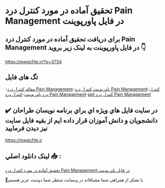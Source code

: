# تحقیق آماده در مورد کنترل درد Pain Management در فایل پاورپوینت

## برای دریافت تحقیق آماده در مورد کنترل درد Pain Management در فایل پاورپوینت به لینک زیر بروید 👇

https://magicfile.ir/?p=3734

## تگ های فایل

-[مقاله کنترل درد Pain Management](https://magicfile.ir/product/%d8%aa%d8%ad%d9%82%db%8c%d9%82-%da%a9%d9%86%d8%aa%d8%b1%d9%84-%d8%af%d8%b1%d8%af-pain-management-%d8%af%d8%b1-%d9%be%d8%a7%d9%88%d8%b1%d9%be%d9%88%db%8c%d9%86%d8%aa/)-[پاورپوینت کنترل درد Pain Management](https://magicfile.ir/product/%d8%aa%d8%ad%d9%82%db%8c%d9%82-%da%a9%d9%86%d8%aa%d8%b1%d9%84-%d8%af%d8%b1%d8%af-pain-management-%d8%af%d8%b1-%d9%be%d8%a7%d9%88%d8%b1%d9%be%d9%88%db%8c%d9%86%d8%aa/)-[کنترل درد پاورپوینت](https://magicfile.ir/product/%d8%aa%d8%ad%d9%82%db%8c%d9%82-%da%a9%d9%86%d8%aa%d8%b1%d9%84-%d8%af%d8%b1%d8%af-pain-management-%d8%af%d8%b1-%d9%be%d8%a7%d9%88%d8%b1%d9%be%d9%88%db%8c%d9%86%d8%aa/)-[کنترل درد Pain Management](https://magicfile.ir/product/%d8%aa%d8%ad%d9%82%db%8c%d9%82-%da%a9%d9%86%d8%aa%d8%b1%d9%84-%d8%af%d8%b1%d8%af-pain-management-%d8%af%d8%b1-%d9%be%d8%a7%d9%88%d8%b1%d9%be%d9%88%db%8c%d9%86%d8%aa/)-[ppt کنترل درد Pain Management](https://magicfile.ir/product/%d8%aa%d8%ad%d9%82%db%8c%d9%82-%da%a9%d9%86%d8%aa%d8%b1%d9%84-%d8%af%d8%b1%d8%af-pain-management-%d8%af%d8%b1-%d9%be%d8%a7%d9%88%d8%b1%d9%be%d9%88%db%8c%d9%86%d8%aa/)

## ✔️ در سايت فايل هاي ويژه اي براي برنامه نويسان طراحان دانشجويان و دانش آموزان قرار داده ايم از بقيه فايل سايت نيز ديدن فرماييد

https://magicfile.ir


## لينک دانلود اصلي 📥 :

[تحقیق آماده در مورد کنترل درد Pain Management در فایل پاورپوینت](https://magicfile.ir/product/%d8%aa%d8%ad%d9%82%db%8c%d9%82-%da%a9%d9%86%d8%aa%d8%b1%d9%84-%d8%af%d8%b1%d8%af-pain-management-%d8%af%d8%b1-%d9%be%d8%a7%d9%88%d8%b1%d9%be%d9%88%db%8c%d9%86%d8%aa/) 


🙏با تشکر از همراهي شما مشتاقانه در وبسایت منتظر شما دوست عزیز هستیم

